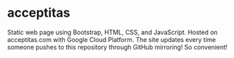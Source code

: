 # acceptitas

Static web page using Bootstrap, HTML, CSS, and JavaScript.
Hosted on acceptitas.com with Google Cloud Platform. The site updates every time someone pushes to this repository through GitHub mirroring! So convenient!
